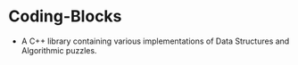 # Coding-Blocks
- A C++ library containing various implementations of Data Structures and Algorithmic puzzles.
